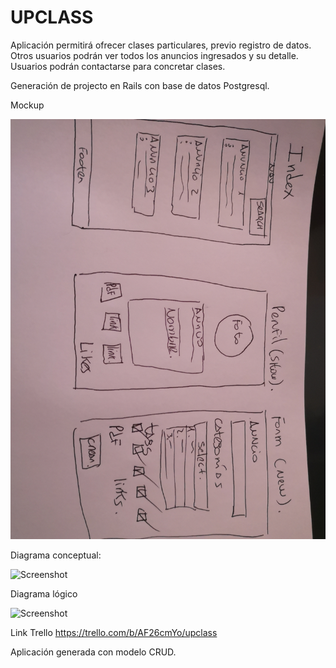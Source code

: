 # UPCLASS

Aplicación permitirá ofrecer clases particulares, previo registro de datos.
Otros usuarios podrán ver todos los anuncios ingresados y su detalle. 
Usuarios podrán contactarse para concretar clases.

Generación de projecto en Rails con base de datos Postgresql.

Mockup

![Screenshot](mockup.jpg)

Diagrama conceptual:

![Screenshot](diagrama-conceptual.png)

Diagrama lógico

![Screenshot](diagrama-lógico.png)

Link Trello https://trello.com/b/AF26cmYo/upclass

Aplicación generada con modelo CRUD.

